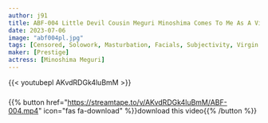 ```yaml
---
author: j91
title: ABF-004 Little Devil Cousin Meguri Minoshima Comes To Me As A Virgin Who Returned Home
date: 2023-07-06
image: "abf004pl.jpg"
tags: [Censored, Solowork, Masturbation, Facials, Subjectivity, Virgin Man, AV Actress]
maker: [Prestige]
actress: [Minoshima Meguri]
---
```



{{< youtubepl AKvdRDGk4luBmM >}}
###

{{% button href="https://streamtape.to/v/AKvdRDGk4luBmM/ABF-004.mp4" icon="fas fa-download" %}}download this video{{% /button %}}
